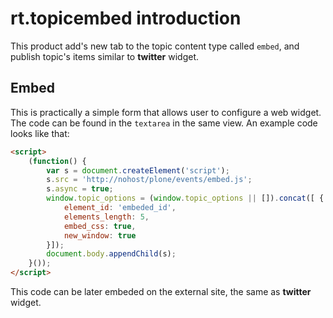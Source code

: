 rt.topicembed introduction
==========================

This product add's new tab to the topic content type called `embed`, and
publish topic's items similar to **twitter** widget.


Embed
-----

This is practically a simple form that allows user to configure a web widget.
The code can be found in the `textarea` in the same view. An example code
looks like that:

```html
<script>
    (function() {
        var s = document.createElement('script');
        s.src = 'http://nohost/plone/events/embed.js';
        s.async = true;
        window.topic_options = (window.topic_options || []).concat([ { 
            element_id: 'embeded_id',
            elements_length: 5,
            embed_css: true, 
            new_window: true 
        }]);
        document.body.appendChild(s);
    }());
</script>
```


This code can be later embeded on the external site, the same as **twitter** widget.
